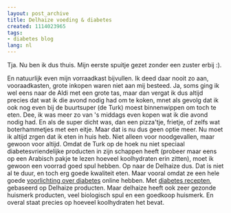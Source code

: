 ```yaml
---
layout: post_archive
title: Delhaize voeding & diabetes
created: 1114023965
tags:
- diabetes blog
lang: nl
---
```

Tja. Nu ben ik dus thuis. Mijn eerste spuitje gezet zonder een zuster erbij :).

En natuurlijk even mijn vorraadkast bijvullen. Ik deed daar nooit zo aan, vooraadkasten, grote inkopen waren niet aan mij besteed. Ja, soms ging ik wel eens naar de Aldi met een grote tas, maar dan vergat ik dus altijd precies dat wat ik die avond nodig had om te koken, mnet als gevolg dat ik ook nog even bij de buurtsuper (de Turk) moest binnenwippen om toch te eten. Dee, ik was meer zo van 's middags even kopen wat ik die avond nodig had. En als de super dicht was, dan een pizza'tje, frietje, of zelfs wat boterhammetjes met een eitje. Maar dat is nu dus geen optie meer. Nu moet ik altijd zrgen dat ik eten in huis heb. Niet alleen voor noodgevallen, maar gewoon voor altijd. Omdat de Turk op de hoek nu niet speciaal diabetesvriendelijke producten in zijn schappen heeft (probeer maar eens op een Arabisch pakje te lezen hoeveel koolhydraten erin zitten), moet ik gewoon een voorrad goed spul hebben. Op naar de Delhaize dus. Dat is niet al te duur, en toch erg goede kwaliteit eten. Maar vooral omdat ze een hele goede [voorlichting over diabetes](http://www.delhaize.be/health/specialdiets/diabetes/_nl/diabetes.asp) online hebben. Met [diabetes recepten](http://www.delhaize.be/health/specialdiets/diabetes/_nl/menus_recepten.asp), gebaseerd op Delhaize producten. Maar delhaize heeft ook zeer gezonde huismerk producten, veel biologisch spul en een goedkoop huismerk. En overal staat precies op hoeveel koolhydraten het bevat.
